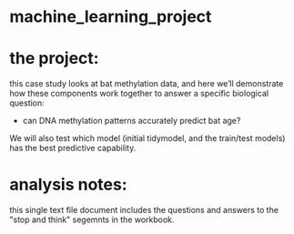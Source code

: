 # machine_learning_project

# the project:
this case study looks at bat methylation data, and here we’ll demonstrate how these components work together to answer a specific biological question: 
- can DNA methylation patterns accurately predict bat age?

We will also test which model (initial tidymodel, and the train/test models) has the best predictive capability.

# analysis notes:
this single text file document includes the questions and answers to the "stop and think" segemnts in the workbook.
